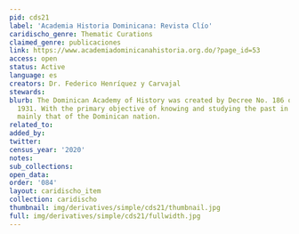 ```yaml
---
pid: cds21
label: 'Academia Historia Dominicana: Revista Clío'
caridischo_genre: Thematic Curations
claimed_genre: publicaciones
link: https://www.academiadominicanahistoria.org.do/?page_id=53
access: open
status: Active
language: es
creators: Dr. Federico Henríquez y Carvajal
stewards:
blurb: The Dominican Academy of History was created by Decree No. 186 of July 23,
  1931. With the primary objective of knowing and studying the past in general, and
  mainly that of the Dominican nation.
related_to:
added_by:
twitter:
census_year: '2020'
notes:
sub_collections:
open_data:
order: '084'
layout: caridischo_item
collection: caridischo
thumbnail: img/derivatives/simple/cds21/thumbnail.jpg
full: img/derivatives/simple/cds21/fullwidth.jpg
---
```

